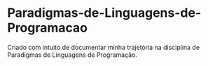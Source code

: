 # Paradigmas-de-Linguagens-de-Programacao

Criado com intuito de documentar minha trajetória na disciplina de Paradigmas de Linguagens de Programação.
